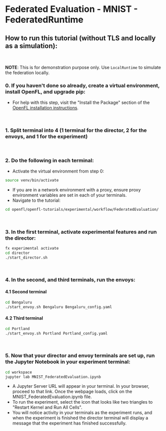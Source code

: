 # Federated Evaluation - MNIST - FederatedRuntime

## **How to run this tutorial (without TLS and locally as a simulation):**
<br/>

**NOTE**: This is for demonstration purpose only. Use `LocalRuntime` to simulate the federation locally.
### 0. If you haven't done so already, create a virtual environment, install OpenFL, and upgrade pip:
  - For help with this step, visit the "Install the Package" section of the [OpenFL installation instructions](https://openfl.readthedocs.io/en/latest/get_started/installation.html).

<br/>
 
### 1. Split terminal into 4 (1 terminal for the director, 2 for the envoys, and 1 for the experiment)

<br/> 

### 2. Do the following in each terminal:
   - Activate the virtual environment from step 0:
   
   ```sh
   source venv/bin/activate
   ```
   - If you are in a network environment with a proxy, ensure proxy environment variables are set in each of your terminals.
   - Navigate to the tutorial:
    
   ```sh
   cd openfl/openfl-tutorials/experimental/workflow/FederatedEvaluation/
   ```

<br/>

### 3. In the first terminal, activate experimental features and run the director:

```sh
fx experimental activate
cd director
./start_director.sh
```

<br/>

### 4. In the second, and third terminals, run the envoys:

#### 4.1 Second terminal
```sh
cd Bengaluru
./start_envoy.sh Bengaluru Bengaluru_config.yaml
```

#### 4.2 Third terminal
```sh
cd Portland
./start_envoy.sh Portland Portland_config.yaml
```

<br/>

### 5. Now that your director and envoy terminals are set up, run the Jupyter Notebook in your experiment terminal:

```sh
cd workspace
jupyter lab MNIST_FederatedEvaluation.ipynb
```
- A Jupyter Server URL will appear in your terminal. In your browser, proceed to that link. Once the webpage loads, click on the MNIST_FederatedEvaluation.ipynb file. 
- To run the experiment, select the icon that looks like two triangles to "Restart Kernel and Run All Cells". 
- You will notice activity in your terminals as the experiment runs, and when the experiment is finished the director terminal will display a message that the experiment has finished successfully.  
 
